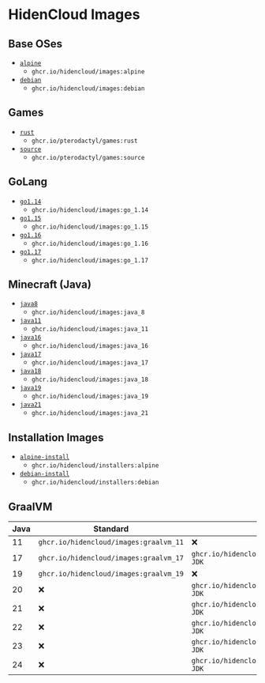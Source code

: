 # HidenCloud Images

## Base OSes

* [`alpine`](https://github.com/hidencloud/images/tree/master/oses/alpine)
	* `ghcr.io/hidencloud/images:alpine`
* [`debian`](https://github.com/hidencloud/images/tree/master/oses/debian)
	* `ghcr.io/hidencloud/images:debian`

## Games

* [`rust`](https://github.com/hidencloud/images/tree/master/games/rust)
	* `ghcr.io/pterodactyl/games:rust`
* [`source`](https://github.com/hidencloud/images/tree/master/games/source)
	* `ghcr.io/pterodactyl/games:source`

## GoLang

* [`go1.14`](https://github.com/hidencloud/images/tree/master/go/1.14)
	* `ghcr.io/hidencloud/images:go_1.14`
* [`go1.15`](https://github.com/hidencloud/images/tree/master/go/1.15)
	* `ghcr.io/hidencloud/images:go_1.15`
* [`go1.16`](https://github.com/hidencloud/images/tree/master/go/1.16)
	* `ghcr.io/hidencloud/images:go_1.16`
* [`go1.17`](https://github.com/hidencloud/images/tree/master/go/1.17)
	* `ghcr.io/hidencloud/images:go_1.17`

## Minecraft (Java)

* [`java8`](https://github.com/hidencloud/images/tree/master/java/8)
	* `ghcr.io/hidencloud/images:java_8`
* [`java11`](https://github.com/hidencloud/images/tree/main/java/11)
	* `ghcr.io/hidencloud/images:java_11`
* [`java16`](https://github.com/hidencloud/images/tree/master/java/16)
	* `ghcr.io/hidencloud/images:java_16`
* [`java17`](https://github.com/hidencloud/images/tree/master/java/17)
	* `ghcr.io/hidencloud/images:java_17`
* [`java18`](https://github.com/hidencloud/images/tree/master/java/18)
	* `ghcr.io/hidencloud/images:java_18`
* [`java19`](https://github.com/hidencloud/images/tree/master/java/19)
	* `ghcr.io/hidencloud/images:java_19`
* [`java21`](https://github.com/hidencloud/images/tree/master/java/21)
	* `ghcr.io/hidencloud/images:java_21`

## Installation Images

* [`alpine-install`](https://github.com/hidencloud/images/tree/master/installers/alpine)
	* `ghcr.io/hidencloud/installers:alpine`
* [`debian-install`](https://github.com/hidencloud/images/tree/master/installers/debian)
	* `ghcr.io/hidencloud/installers:debian`

## GraalVM

| Java | Standard                               | JDK                                        	 |
|------|----------------------------------------|----------------------------------------------|
| 11   | `ghcr.io/hidencloud/images:graalvm_11` | ❌                                            |
| 17   | `ghcr.io/hidencloud/images:graalvm_17` | `ghcr.io/hidencloud/images:graalvm_17-JDK`   |
| 19   | `ghcr.io/hidencloud/images:graalvm_19` | ❌                                            |
| 20   | ❌                                      | `ghcr.io/hidencloud/images:graalvm_20-JDK`   |
| 21   | ❌                                      | `ghcr.io/hidencloud/images:graalvm_21-JDK`	  |
| 22   | ❌                                  	   | `ghcr.io/hidencloud/images:graalvm_22-JDK`	  |
| 23   | ❌                                 	    | `ghcr.io/hidencloud/images:graalvm_23-JDK`   | 
| 24   | ❌                                  	   | `ghcr.io/hidencloud/images:graalvm_24-JDK`	  |

